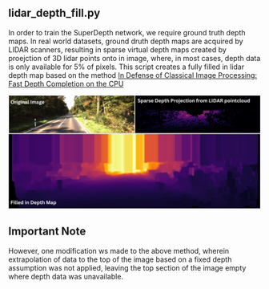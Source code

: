 
## lidar_depth_fill.py
In order to train the SuperDepth network, we require ground truth depth maps. In real world datasets, ground druth depth maps are acquired by LIDAR scanners, resulting in sparse virtual depth maps created by proejction of 3D lidar points onto in image, where, in most cases, depth data is only available for 5% of pixels. This script creates a fully filled in lidar depth map based on the method [In Defense of Classical Image Processing: Fast Depth Completion on the CPU](https://arxiv.org/abs/1802.00036)

![Lidar Depth Fill](../../../Diagrams/Lidar_Depth_Fill.jpg)

## Important Note
However, one modification ws made to the above method, wherein extrapolation of data to the top of the image based on a fixed depth assumption was not applied, leaving the top section of the image empty where depth data was unavailable.

